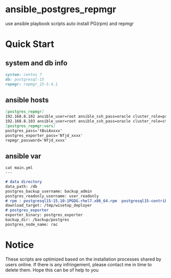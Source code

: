 # ansible_postgres_repmgr
use ansible playbook scripts auto install PG(rpm) and repmgr

# Quick Start
## system and db info
```markdown
system: centos 7
db: postgresql-15
repmgr: repmgr_15-5.4.1
```

## ansible hosts
```markdown
[postgres_repmgr]
192.168.8.102 ansible_user=root ansible_ssh_pass=oracle cluster_role=primary
192.168.8.103 ansible_user=root ansible_ssh_pass=oracle cluster_role=standby
[postgres_repmgr:vars]
postgres_pass='tBuiAxxxx'
postgres_exporter_pass='Nfjd_xxxx'
repmgr_password='Nfjd_xxxx'
```

## ansible var
```markdown
cat main.yml
---

# data directory
data_path: /db
postgres_backup_username: backup_admin
postgres_readonly_username: user_readonly
# rpm : postgresql15-15.10-1PGDG.rhel7.x86_64.rpm  postgresql15-contrib-15.10-1PGDG.rhel7.x86_64.rpm  postgresql15-libs-15.10-1PGDG.rhel7.x86_64.rpm postgresql15-server-15.10-1PGDG.rhel7.x86_64.rpm
download_target: /tmp/wisetop_deployer
# postgres_exporter
exporter_binary: postgres_exporter
backup_dir: /backup/postgres
postgres_node_name: rac

```

# Notice
These scripts are optimized based on the installation processes shared by users online. If there is any infringement, please contact me in time to delete them.
Hope this can be of help to you
